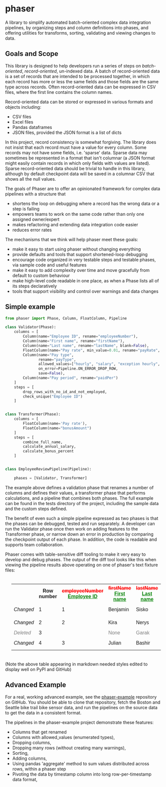 # phaser

A library to simplify automated batch-oriented complex data integration pipelines, by 
organizing steps and column definitions into phases, and offering utilities for 
transforms, sorting, validating and viewing changes to data. 

## Goals and Scope

This library is designed to help developers run a series of steps on _batch-oriented_,
_record-oriented_, un-indexed data.  A batch of record-oriented data is a set of records
that are intended to be processed together, in which each record has more or less the same
fields and those fields are the same type across records.  Often record-oriented data can
be expressed in CSV files, where the first line contains the column names.

Record-oriented data can be stored or expressed in various formats and objects including:

* CSV files
* Excel files
* Pandas dataframes
* JSON files, provided the JSON format is a list of dicts

In this project, record consistency is somewhat forgiving.  The library does not insist that
each record must have a value for every column.  Some records may not have some fields, i.e. 'sparse' data.
Sparse data may sometimes be represented in a format that isn't columnar
(a JSON format might easily contain records in which only fields with values are listed).  Sparse
record-oriented data should be trivial to handle in this library, although by default checkpoint
data will be saved in a columnar CSV that shows all the null values.

The goals of Phaser are to offer an opinionated framework for complex data pipelines with a structure that

* shortens the loop on debugging where a record has the wrong data or a step is failing
* empowers teams to work on the same code rather than only one assigned owner/expert
* makes refactoring and extending data integration code easier
* reduces error rates

The mechanisms that we think will help phaser meet these goals:

* make it easy to start using phaser without changing everything
* provide defaults and tools that support shortened-loop debugging
* encourage code organized in very testable steps and testable phases, via sample code and useful features
* make it easy to add complexity over time and move gracefully from default to custom behaviour
* make high-level code readable in one place, as when a Phase lists all of its steps declaratively
* tools that support visibility and control over warnings and data changes

## Simple example

```python
from phaser import Phase, Column, FloatColumn, Pipeline

class Validator(Phase):
    columns = [
        Column(name="Employee ID", rename="employeeNumber"),
        Column(name="First name", rename="firstName"),
        Column(name="Last name", rename="lastName", blank=False),
        FloatColumn(name="Pay rate", min_value=0.01, rename="payRate", required=True),
        Column(name="Pay type",
               rename="payType",
               allowed_values=["hourly", "salary", "exception hourly", "monthly", "weekly", "daily"],
               on_error=Pipeline.ON_ERROR_DROP_ROW,
               save=False),
        Column(name="Pay period", rename="paidPer")
    ]
    steps = [
        drop_rows_with_no_id_and_not_employed,
        check_unique("Employee ID")
    ]


class Transformer(Phase):
    columns = [
        FloatColumn(name='Pay rate'),
        FloatColumn(name="bonusAmount")
    ]
    steps = [
        combine_full_name,
        calculate_annual_salary,
        calculate_bonus_percent
    ]


class EmployeeReviewPipeline(Pipeline):

    phases = [Validator, Transformer]

```

The example above defines a validation phase that renames a number of columns and defines their values, a 
transformer phase that performs calculations, and a pipeline that combines both phases.  The full example 
can be found in the tests directory of the project, including the sample data and the custom steps defined.

The benefit of even such a simple pipeline expressed as two phases is that the phases can be debugged, tested and
run separately. A developer can run the Validator phase once then work on adding features to the Transformer phase,
or narrow down an error in production by comparing the checkpoint output of each phase.  In addition, the code
is readable and supports team collaboration.

Phaser comes with table-sensitive diff tooling to make it very easy to develop and debug phases.  The output
of the diff tool looks like this
when viewing the pipeline results above operating on one of phaser's text fixture files:

<div>
<table style="font-family:Arial;padding:20px;"><tr>
<th><!--change type--></th>
<th>Row number</th>
<th><span style="color:red;text-decoration:line-through">employeeNumber</span><br/><span style="color:green;text-decoration:underline">Employee ID</span></th>
<th><span style="color:red;text-decoration:line-through">firstName</span><br/><span style="color:green;text-decoration:underline">First name</span></th>
<th><span style="color:red;text-decoration:line-through">lastName</span><br/><span style="color:green;text-decoration:underline">Last name</span></th>
<th>payType</th>
<th><span style="color:red;text-decoration:line-through">paidPer</span><br/><span style="color:green;text-decoration:underline">Pay period</span></th>
<th><span style="color:red;text-decoration:line-through">payRate</span><br/><span style="color:green;text-decoration:underline">Pay rate</span></th>
<th>bonusAmount</th>
<th>Status</th>
<th>Full name</th>
<th>salary</th>
<th>Bonus percent</th></tr>
<tr><td><i>Changed</i></td>
<td>1</td>
<td>1</td>
<td>Benjamin</td>
<td>Sisko</td>
<td><span style="color:red;text-decoration:line-through">salary</span></td>
<td>Year</td>
<td>188625.0</td>
<td>30000<span style="color:green;text-decoration:underline">.0</span></td>
<td>Active</td>
<td><span style="color:green;text-decoration:underline">Benjamin Sisko</span></td>
<td><span style="color:green;text-decoration:underline">188625.0</span></td>
<td><span style="color:green;text-decoration:underline">0.15904572564612326</span></td></tr><tr><td><i>Changed</i></td>
<td>2</td>
<td>2</td>
<td>Kira</td>
<td>Nerys</td>
<td><span style="color:red;text-decoration:line-through">salary</span></td>
<td>Year</td>
<td>118625.0</td>
<td>20000<span style="color:green;text-decoration:underline">.0</span></td>
<td>Active</td>
<td><span style="color:green;text-decoration:underline">Kira Nerys</span></td>
<td><span style="color:green;text-decoration:underline">118625.0</span></td>
<td><span style="color:green;text-decoration:underline">0.16859852476290832</span></td></tr>
<tr><td><span style="color: grey"><i>Deleted</i></span></td>
<td>3</td>
<td><span style="color: grey"></span></td>
<td><span style="color: grey">None</span></td>
<td><span style="color: grey">Garak</span></td>
<td><span style="color: grey">salary</span></td>
<td><span style="color: grey">Year</span></td>
<td><span style="color: grey"> 100000</span></td>
<td><span style="color: grey"></span></td>
<td><span style="color: grey">Inactive</span></td>
<td><span style="color: grey"></span></td>
<td><span style="color: grey"></span></td>
<td><span style="color: grey"></span></td></tr>
<tr><td><i>Changed</i></td>
<td>4</td>
<td>3</td>
<td>Julian</td>
<td>Bashir</td>
<td><span style="color:red;text-decoration:line-through">salary</span></td>
<td>Year</td>
<td>142880.0</td>
<td>25000<span style="color:green;text-decoration:underline">.0</span></td>
<td>Active</td>
<td><span style="color:green;text-decoration:underline">Julian Bashir</span></td>
<td><span style="color:green;text-decoration:underline">142880.0</span></td>
<td><span style="color:green;text-decoration:underline">0.17497200447928332</span></td></tr></table>
</div>

(Note the above table appearing in markdown needed styles edited to display well on PyPI and GitHub)

## Advanced Example

For a real, working advanced example, see the [phaser-example](https://github.com/lisad/phaser-example) repository on GitHub.
You should be able to clone that repository, fetch the Boston and Seattle bike trail bike sensor data,
and run the pipelines on the source data to get the data in a consistent format.

The pipelines in the phaser-example project demonstrate these features:

* Columns that get renamed
* Columns with allowed_values (enumerated types),
* Dropping columns,
* Dropping many rows (without creating many warnings),
* Sorting,
* Adding columns,
* Using pandas 'aggregate' method to sum values distributed across rows, within a phaser step
* Pivoting the data by timestamp column into long row-per-timestamp data format,
